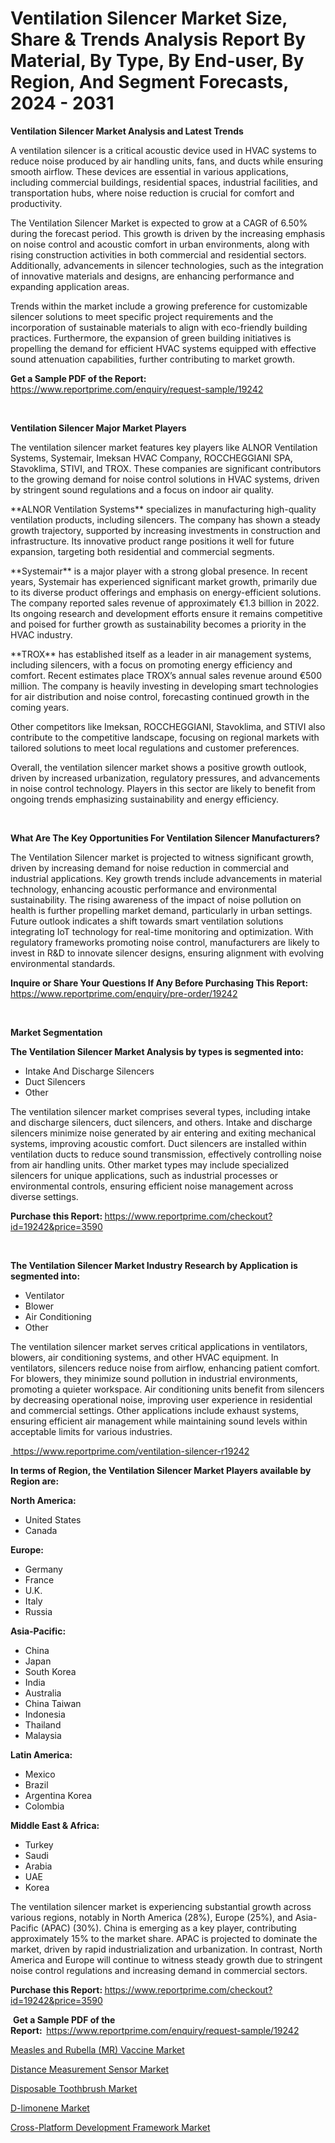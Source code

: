 <p><h1>Ventilation Silencer Market Size, Share & Trends Analysis Report By Material, By Type, By End-user, By Region, And Segment Forecasts, 2024 - 2031</h1></p><p><strong>Ventilation Silencer Market Analysis and Latest Trends</strong></p>
<p><p>A ventilation silencer is a critical acoustic device used in HVAC systems to reduce noise produced by air handling units, fans, and ducts while ensuring smooth airflow. These devices are essential in various applications, including commercial buildings, residential spaces, industrial facilities, and transportation hubs, where noise reduction is crucial for comfort and productivity.</p><p>The Ventilation Silencer Market is expected to grow at a CAGR of 6.50% during the forecast period. This growth is driven by the increasing emphasis on noise control and acoustic comfort in urban environments, along with rising construction activities in both commercial and residential sectors. Additionally, advancements in silencer technologies, such as the integration of innovative materials and designs, are enhancing performance and expanding application areas.</p><p>Trends within the market include a growing preference for customizable silencer solutions to meet specific project requirements and the incorporation of sustainable materials to align with eco-friendly building practices. Furthermore, the expansion of green building initiatives is propelling the demand for efficient HVAC systems equipped with effective sound attenuation capabilities, further contributing to market growth.</p></p>
<p><strong>Get a Sample PDF of the Report:&nbsp;</strong> <a href="https://www.reportprime.com/enquiry/request-sample/19242?utm_campaign=99&utm_medium=2&utm_source=Github&utm_content=ia&utm_term=28112024&utm_id=ventilation-silencer">https://www.reportprime.com/enquiry/request-sample/19242</a></p>
<p>&nbsp;</p>
<p><strong>Ventilation Silencer Major Market Players</strong></p>
<p><p>The ventilation silencer market features key players like ALNOR Ventilation Systems, Systemair, Imeksan HVAC Company, ROCCHEGGIANI SPA, Stavoklima, STIVI, and TROX. These companies are significant contributors to the growing demand for noise control solutions in HVAC systems, driven by stringent sound regulations and a focus on indoor air quality.</p><p>**ALNOR Ventilation Systems** specializes in manufacturing high-quality ventilation products, including silencers. The company has shown a steady growth trajectory, supported by increasing investments in construction and infrastructure. Its innovative product range positions it well for future expansion, targeting both residential and commercial segments.</p><p>**Systemair** is a major player with a strong global presence. In recent years, Systemair has experienced significant market growth, primarily due to its diverse product offerings and emphasis on energy-efficient solutions. The company reported sales revenue of approximately €1.3 billion in 2022. Its ongoing research and development efforts ensure it remains competitive and poised for further growth as sustainability becomes a priority in the HVAC industry.</p><p>**TROX** has established itself as a leader in air management systems, including silencers, with a focus on promoting energy efficiency and comfort. Recent estimates place TROX’s annual sales revenue around €500 million. The company is heavily investing in developing smart technologies for air distribution and noise control, forecasting continued growth in the coming years.</p><p>Other competitors like Imeksan, ROCCHEGGIANI, Stavoklima, and STIVI also contribute to the competitive landscape, focusing on regional markets with tailored solutions to meet local regulations and customer preferences.</p><p>Overall, the ventilation silencer market shows a positive growth outlook, driven by increased urbanization, regulatory pressures, and advancements in noise control technology. Players in this sector are likely to benefit from ongoing trends emphasizing sustainability and energy efficiency.</p></p>
<p>&nbsp;</p>
<p><strong>What Are The Key Opportunities For Ventilation Silencer Manufacturers?</strong></p>
<p><p>The Ventilation Silencer market is projected to witness significant growth, driven by increasing demand for noise reduction in commercial and industrial applications. Key growth trends include advancements in material technology, enhancing acoustic performance and environmental sustainability. The rising awareness of the impact of noise pollution on health is further propelling market demand, particularly in urban settings. Future outlook indicates a shift towards smart ventilation solutions integrating IoT technology for real-time monitoring and optimization. With regulatory frameworks promoting noise control, manufacturers are likely to invest in R&D to innovate silencer designs, ensuring alignment with evolving environmental standards.</p></p>
<p><strong>Inquire or Share Your Questions If Any Before Purchasing This Report:</strong> <a href="https://www.reportprime.com/enquiry/pre-order/19242?utm_campaign=99&utm_medium=2&utm_source=Github&utm_content=ia&utm_term=28112024&utm_id=ventilation-silencer">https://www.reportprime.com/enquiry/pre-order/19242</a></p>
<p>&nbsp;</p>
<p><strong>Market Segmentation</strong></p>
<p><strong>The Ventilation Silencer Market Analysis by types is segmented into:</strong></p>
<p><ul><li>Intake And Discharge Silencers</li><li>Duct Silencers</li><li>Other</li></ul></p>
<p><p>The ventilation silencer market comprises several types, including intake and discharge silencers, duct silencers, and others. Intake and discharge silencers minimize noise generated by air entering and exiting mechanical systems, improving acoustic comfort. Duct silencers are installed within ventilation ducts to reduce sound transmission, effectively controlling noise from air handling units. Other market types may include specialized silencers for unique applications, such as industrial processes or environmental controls, ensuring efficient noise management across diverse settings.</p></p>
<p><strong>Purchase this Report:&nbsp;</strong><a href="https://www.reportprime.com/checkout?id=19242&price=3590&utm_campaign=99&utm_medium=2&utm_source=Github&utm_content=ia&utm_term=28112024&utm_id=ventilation-silencer">https://www.reportprime.com/checkout?id=19242&price=3590</a></p>
<p>&nbsp;</p>
<p><strong>The Ventilation Silencer Market Industry Research by Application is segmented into:</strong></p>
<p><ul><li>Ventilator</li><li>Blower</li><li>Air Conditioning</li><li>Other</li></ul></p>
<p><p>The ventilation silencer market serves critical applications in ventilators, blowers, air conditioning systems, and other HVAC equipment. In ventilators, silencers reduce noise from airflow, enhancing patient comfort. For blowers, they minimize sound pollution in industrial environments, promoting a quieter workspace. Air conditioning units benefit from silencers by decreasing operational noise, improving user experience in residential and commercial settings. Other applications include exhaust systems, ensuring efficient air management while maintaining sound levels within acceptable limits for various industries.</p></p>
<p><a href="https://www.reportprime.com/ventilation-silencer-r19242?utm_campaign=99&utm_medium=2&utm_source=Github&utm_content=ia&utm_term=28112024&utm_id=ventilation-silencer">&nbsp;https://www.reportprime.com/ventilation-silencer-r19242</a></p>
<p><strong>In terms of Region, the Ventilation Silencer Market Players available by Region are:</strong></p>
<p>
    <p> <strong> North America: </strong>
        <ul>
            <li>United States</li>
            <li>Canada</li>
        </ul>
        </p> 
    <p> <strong> Europe: </strong>
        <ul>
            <li>Germany</li>
            <li>France</li>
            <li>U.K.</li>
            <li>Italy</li>
            <li>Russia</li>
        </ul>
        </p> 
    <p> <strong> Asia-Pacific: </strong>
        <ul>
            <li>China</li>
            <li>Japan</li>
            <li>South Korea</li>
            <li>India</li>
            <li>Australia</li>
            <li>China Taiwan</li>
            <li>Indonesia</li>
            <li>Thailand</li>
            <li>Malaysia</li>
        </ul>
        </p> 
    <p> <strong> Latin America: </strong>
        <ul>
            <li>Mexico</li>
            <li>Brazil</li>
            <li>Argentina Korea</li>
            <li>Colombia</li>
        </ul>
        </p> 
    <p> <strong> Middle East & Africa: </strong>
        <ul>
            <li>Turkey</li>
            <li>Saudi</li>
            <li>Arabia</li>
            <li>UAE</li>
            <li>Korea</li>
        </ul>
    </p>
    </p>
<p><p>The ventilation silencer market is experiencing substantial growth across various regions, notably in North America (28%), Europe (25%), and Asia-Pacific (APAC) (30%). China is emerging as a key player, contributing approximately 15% to the market share. APAC is projected to dominate the market, driven by rapid industrialization and urbanization. In contrast, North America and Europe will continue to witness steady growth due to stringent noise control regulations and increasing demand in commercial sectors.</p></p>
<p><strong>Purchase this Report: </strong><a href="https://www.reportprime.com/checkout?id=19242&price=3590&utm_campaign=99&utm_medium=2&utm_source=Github&utm_content=ia&utm_term=28112024&utm_id=ventilation-silencer">https://www.reportprime.com/checkout?id=19242&price=3590</a></p>
<p>&nbsp;<strong>Get a Sample PDF of the Report:&nbsp;&nbsp;</strong><a href="https://www.reportprime.com/enquiry/request-sample/19242?utm_campaign=99&utm_medium=2&utm_source=Github&utm_content=ia&utm_term=28112024&utm_id=ventilation-silencer">https://www.reportprime.com/enquiry/request-sample/19242</a></p>
<p><strong></strong></p>
<p><p><a href="https://issuu.com/reportprime-2/docs/measles-and-rubella-mr-vaccine-mark_b1b59d54f54cad?utm_campaign=99&utm_medium=2&utm_source=Github&utm_content=ia&utm_term=28112024&utm_id=ventilation-silencer">Measles and Rubella (MR) Vaccine Market</a></p><p><a href="https://www.linkedin.com/pulse/opportunities-challenges-distance-measurement-sensor-market-strategic-0lhvf?utm_campaign=99&utm_medium=2&utm_source=Github&utm_content=ia&utm_term=28112024&utm_id=ventilation-silencer">Distance Measurement Sensor Market</a></p><p><a href="https://www.linkedin.com/pulse/disposable-toothbrush-market-segmentation-geographical-v6ecf?utm_campaign=99&utm_medium=2&utm_source=Github&utm_content=ia&utm_term=28112024&utm_id=ventilation-silencer">Disposable Toothbrush Market</a></p><p><a href="https://www.linkedin.com/pulse/strategic-insights-global-d-limonene-market-trends-nyawf?utm_campaign=99&utm_medium=2&utm_source=Github&utm_content=ia&utm_term=28112024&utm_id=ventilation-silencer">D-limonene Market</a></p><p><a href="https://issuu.com/reportprime-2/docs/cross-platform-development-framewor_2bdd0ee0d3c85b?utm_campaign=99&utm_medium=2&utm_source=Github&utm_content=ia&utm_term=28112024&utm_id=ventilation-silencer">Cross-Platform Development Framework Market</a></p></p>